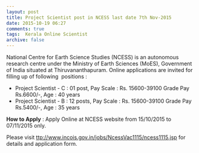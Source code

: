 ```yaml
---
layout: post
title: Project Scientist post in NCESS last date 7th Nov-2015   
date: 2015-10-19 06:27
comments: true
tags:  Kerala Online Scientist 
archive: false
---
```

National Centre for Earth Science Studies (NCESS) is an autonomous research centre under the Ministry of Earth Sciences (MoES), Government of India situated at Thiruvananthapuram. Online applications are invited for filling up of following  positions :

- Project Scientist - C : 01 post, Pay Scale : Rs. 15600-39100 Grade Pay Rs.6600/-, Age : 40 years 
- Project Scientist - B : 12 posts, Pay Scale : Rs. 15600-39100 Grade Pay Rs.5400/-, Age : 35 years  

**How to Apply** : Apply Online at NCESS website from 15/10/2015 to 07/11/2015 only.   

Please visit <ttp://www.incois.gov.in/jobs/NcessVac1115/ncess1115.jsp> for details and application form.







